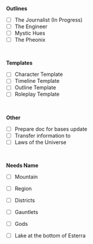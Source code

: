 **Outlines**
- [ ] The Journalist (In Progress)
- [ ] The Engineer
- [ ] Mystic Hues
- [ ] The Pheonix
<br>

**Templates**
- [ ] Character Template
- [ ] Timeline Template
- [ ] Outline Template
- [ ] Roleplay Template
<br>

**Other** 
- [ ] Prepare doc for bases update
- [ ] Transfer information to 
- [ ] Laws of the Universe
<br>

**Needs Name**
- [ ] Mountain
- [ ] Region
- [ ] Districts
- [ ] Gauntlets
- [ ] Gods
- [ ] Lake at the bottom of Esterra






